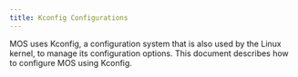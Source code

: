 ```yaml
---
title: Kconfig Configurations
---
```


MOS uses Kconfig, a configuration system that is also used by the Linux kernel, to manage its configuration options.
This document describes how to configure MOS using Kconfig.
